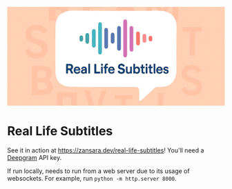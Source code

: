![](/real-life-subtitles.png)

# Real Life Subtitles

See it in action at https://zansara.dev/real-life-subtitles! You'll need a [Deepgram](https://deepgram.com/) API key.

If run locally, needs to run from a web server due to its usage of websockets. For example, run `python -m http.server 8000`.

